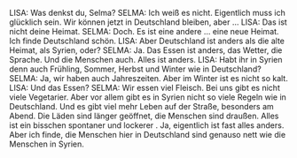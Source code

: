 LISA:
Was denkst du, Selma?
SELMA:
Ich weiß es nicht. Eigentlich muss ich glücklich sein. Wir können jetzt in Deutschland bleiben, aber …
LISA:
Das ist nicht deine Heimat.
SELMA:
Doch. Es ist eine andere … eine neue Heimat. Ich finde Deutschland schön.
LISA:
Aber Deutschland ist anders als die alte Heimat, als Syrien, oder?
SELMA:
Ja. Das Essen ist anders, das Wetter, die Sprache. Und die Menschen auch. Alles ist anders.
LISA:
Habt ihr in Syrien denn auch Frühling, Sommer, Herbst und Winter wie in Deutschland?
SELMA:
Ja, wir haben auch Jahreszeiten. Aber im Winter ist es nicht so kalt.
LISA:
Und das Essen?
SELMA:
Wir essen viel Fleisch. Bei uns gibt es nicht viele Vegetarier. Aber vor allem gibt es in Syrien nicht so viele Regeln wie in Deutschland. Und es gibt viel mehr Leben auf der Straße, besonders am Abend. Die Läden sind länger geöffnet, die Menschen sind draußen. Alles ist ein bisschen spontaner und lockerer . Ja, eigentlich ist fast alles anders. Aber ich finde, die Menschen hier in Deutschland sind genauso nett wie die Menschen in Syrien.
